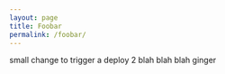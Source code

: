 ```yaml
---
layout: page
title: Foobar
permalink: /foobar/
---
```


small change to trigger a deploy 2
blah blah blah ginger
